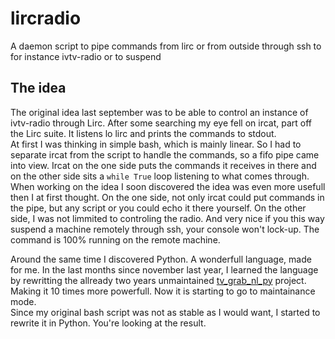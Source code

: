 # lircradio
A daemon script to pipe commands from lirc or from outside through ssh to for instance ivtv-radio or to suspend

## The idea

The original idea last september was to be able to control an instance of ivtv-radio through Lirc. After some searching my eye fell on ircat, part off the Lirc suite. It listens lo lirc and prints the commands to stdout.  
At first I was thinking in simple bash, which is mainly linear. So I had to separate ircat from the script to handle the commands, so a fifo pipe came into view. Ircat on the one side puts the commands it receives in there and on the other side sits a `while True` loop listening to what comes through.
When working on the idea I soon discovered the idea was even more usefull then I at first thought. On the one side, not only ircat could put commands in the pipe, but any script or you could echo it there yourself. On the other side, I was not limmited to controling the radio. And very nice if you this way suspend a machine remotely through ssh, your console won't lock-up. The command is 100% running on the remote machine.  

Around the same time I discovered Python. A wonderfull language, made for me. In the last months since november last year, I learned the language by rewritting the allready two years unmaintained [tv_grab_nl_py](https://github.com/tvgrabbers/tvgrabnlpy) project. Making it 10 times more powerfull. Now it is starting to go to maintainance mode.  
Since my original bash script was not as stable as I would want, I started to rewrite it in Python. You're looking at the result.


